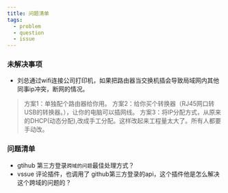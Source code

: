```yaml
---
title: 问题清单
tags:
  - problem
  - question
  - issue
---
```


### 未解决事项

- 刘总通过wifi连接公司打印机，如果把路由器当交换机插会导致局域网内其他同事ip冲突，断网的情况。
>方案1：单独配个路由器给你用。
方案2：给你买个转换器（RJ45网口转USB的转换器。），让你的电脑可以插网线。
方案3：将IP分配方式，从原来的DHCP(动态分配),改成手工分配。这样改起来工程量太大了。所有人都要手动改。


### 问题清单
- gtihub  第三方登录`跨域的问题`最佳处理方式？
- vssue 评论插件，也调用了 github第三方登录的api，这个插件他是怎么解决这个跨域的问题的？

<!-- README.md -->
<Vssue />
